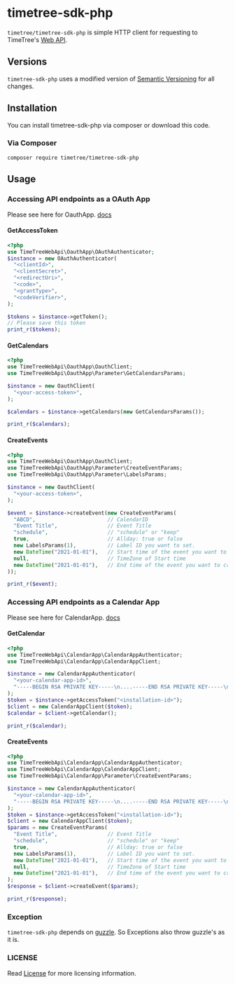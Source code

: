 # timetree-sdk-php

`timetree/timetree-sdk-php` is simple HTTP client for requesting to TimeTree's [Web API](https://developers.timetreeapp.com/en/docs/api).

## Versions

`timetree-sdk-php` uses a modified version of [Semantic Versioning](https://semver.org/) for all changes.

## Installation
You can install timetree-sdk-php via composer or download this code.

### Via Composer
```
composer require timetree/timetree-sdk-php
```

## Usage
### Accessing API endpoints as a OAuth App 
Please see here for OauthApp. [docs](https://developers.timetreeapp.com/en/docs/api/oauth-app)
#### GetAccessToken
```php
<?php
use TimeTreeWebApi\OauthApp\OAuthAuthenticator;
$instance = new OAuthAuthenticator(
  "<clientId>",
  "<clientSecret>",
  "<redirectUri>",
  "<code>",
  "<grantType>",
  "<codeVerifier>",
);

$tokens = $instance->getToken();
// Please save this token
print_r($tokens);
```

#### GetCalendars
```php
<?php
use TimeTreeWebApi\OauthApp\OauthClient;
use TimeTreeWebApi\OauthApp\Parameter\GetCalendarsParams;

$instance = new OauthClient(
  "<your-access-token>",
);

$calendars = $instance->getCalendars(new GetCalendarsParams());

print_r($calendars);
```
#### CreateEvents
```php
<?php
use TimeTreeWebApi\OauthApp\OauthClient;
use TimeTreeWebApi\OauthApp\Parameter\CreateEventParams;
use TimeTreeWebApi\OauthApp\Parameter\LabelsParams;

$instance = new OauthClient(
  "<your-access-token>",
);

$event = $instance->createEvent(new CreateEventParams(
  "ABCD",                       // CalendarID
  "Event Title",                // Event Title
  "schedule",                   // "schedule" or "keep"
  true,                         // Allday: true or false
  new LabelsParams(1),          // Label ID you want to set.
  new DateTime("2021-01-01"),   // Start time of the event you want to create.
  null,                         // TimeZone of Start time
  new DateTime("2021-01-01"),   // End time of the event you want to create.
));

print_r($event);
```

### Accessing API endpoints as a Calendar App
Please see here for CalendarApp. [docs](https://developers.timetreeapp.com/en/docs/api/calendar-app)
#### GetCalendar
```php
<?php
use TimeTreeWebApi\CalendarApp\CalendarAppAuthenticator;
use TimeTreeWebApi\CalendarApp\CalendarAppClient;

$instance = new CalendarAppAuthenticator(
  "<your-calendar-app-id>",
  "-----BEGIN RSA PRIVATE KEY-----\n....-----END RSA PRIVATE KEY-----\n"
);
$token = $instance->getAccessToken("<installation-id>");
$client = new CalendarAppClient($token);
$calendar = $client->getCalendar();

print_r($calendar);
```

#### CreateEvents
```php
<?php
use TimeTreeWebApi\CalendarApp\CalendarAppAuthenticator;
use TimeTreeWebApi\CalendarApp\CalendarAppClient;
use TimeTreeWebApi\CalendarApp\Parameter\CreateEventParams;

$instance = new CalendarAppAuthenticator(
  "<your-calendar-app-id>",
  "-----BEGIN RSA PRIVATE KEY-----\n....-----END RSA PRIVATE KEY-----\n"
);
$token = $instance->getAccessToken("<installation-id>");
$client = new CalendarAppClient($token);
$params = new CreateEventParams(
  "Event Title",                // Event Title
  "schedule",                   // "schedule" or "keep"
  true,                         // Allday: true or false
  new LabelsParams(1),          // Label ID you want to set.
  new DateTime("2021-01-01"),   // Start time of the event you want to create.
  null,                         // TimeZone of Start time
  new DateTime("2021-01-01"),   // End time of the event you want to create.
);
$response = $client->createEvent($params);

print_r($response);
```

### Exception
`timetree-sdk-php` depends on [guzzle](https://docs.guzzlephp.org/en/stable/). So Exceptions also throw guzzle's as it is.

### LICENSE
Read [License](https://github.com/jubilee-works/timetree-sdk-php/blob/master/LICENSE) for more licensing information.